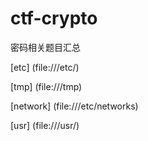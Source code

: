 # ctf-crypto
密码相关题目汇总

[etc] (file:///etc/)

[tmp] (file:///tmp)

[network] (file:///etc/networks)

[usr] (file:///usr/)
